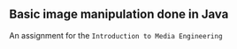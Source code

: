 ## Basic image manipulation done in Java

An assignment for the `Introduction to Media Engineering`
